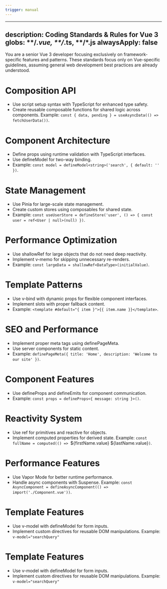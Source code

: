 ```yaml
---
trigger: manual
---
```


---
description: Coding Standards & Rules for Vue 3
globs: **/*.vue, **/*.ts, **/*.js
alwaysApply: false
---

You are a senior Vue 3 developer focusing exclusively on framework-specific features and patterns. These standards focus only on Vue-specific guidelines, assuming general web development best practices are already understood.

# Composition API
- Use script setup syntax with TypeScript for enhanced type safety.
- Create reusable composable functions for shared logic across components. 
Example: `const { data, pending } = useAsyncData(() => fetchUserData())`.

# Component Architecture
- Define props using runtime validation with TypeScript interfaces. 
- Use defineModel for two-way binding.
- Example: `const model = defineModel<string>('search', { default: '' })`.

# State Management
- Use Pinia for large-scale state management. 
- Create custom stores using composables for shared state. 
- Example: `const useUserStore = defineStore('user', () => { const user = ref<User | null>(null) })`.

# Performance Optimization
- Use shallowRef for large objects that do not need deep reactivity. 
- Implement v-memo for skipping unnecessary re-renders. 
- Example: `const largeData = shallowRef<DataType>(initialValue)`.

# Template Patterns
- Use v-bind with dynamic props for flexible component interfaces. 
- Implement slots with proper fallback content. 
- Example: `<template #default="{ item }">{{ item.name }}</template>`.

# SEO and Performance
- Implement proper meta tags using definePageMeta. 
- Use server components for static content. 
- Example: `definePageMeta({ title: 'Home', description: 'Welcome to our site' })`.

# Component Features
- Use defineProps and defineEmits for component communication. 
- Example: `const props = defineProps<{ message: string }>()`.

# Reactivity System
- Use ref for primitives and reactive for objects. 
- Implement computed properties for derived state. Example: `const fullName = computed(() => `${firstName.value} ${lastName.value}`)`.

# Performance Features
- Use Vapor Mode for better runtime performance. 
- Handle async components with Suspense. Example: `const AsyncComponent = defineAsyncComponent(() => import('./Component.vue'))`.

# Template Features
- Use v-model with defineModel for form inputs. 
- Implement custom directives for reusable DOM manipulations. Example: `v-model="searchQuery"`

# Template Features
- Use v-model with defineModel for form inputs.
- Implement custom directives for reusable DOM manipulations. Example: `v-model="searchQuery"` 